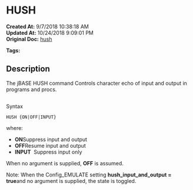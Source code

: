 # HUSH

**Created At:** 9/7/2018 10:38:18 AM  
**Updated At:** 10/24/2018 9:09:01 PM  
**Original Doc:** [hush](https://docs.jbase.com/46963-utilities/hush)  

**Tags:**
<badge text='input supression' vertical='middle' />

## Description

The jBASE HUSH command Controls character echo of input and output in programs and procs.

## 
Syntax

```
HUSH {ON|OFF|INPUT}
```

where:

- **ON**Suppress input and output
- **OFF**Resume input and output
- **INPUT**  Suppress input only


When no argument is supplied, **OFF** is assumed.

Note: When the Config\_EMULATE setting **hush\_input\_and\_output = true**and no argument is supplied, the state is toggled.


